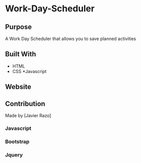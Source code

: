 # Work-Day-Scheduler

## Purpose
A Work Day Scheduler that allows you to save planned activities



## Built With
* HTML
* CSS
*Javascript

## Website


## Contribution
Made by [Javier Razo]

### Javascript
### Bootstrap
### Jquery
